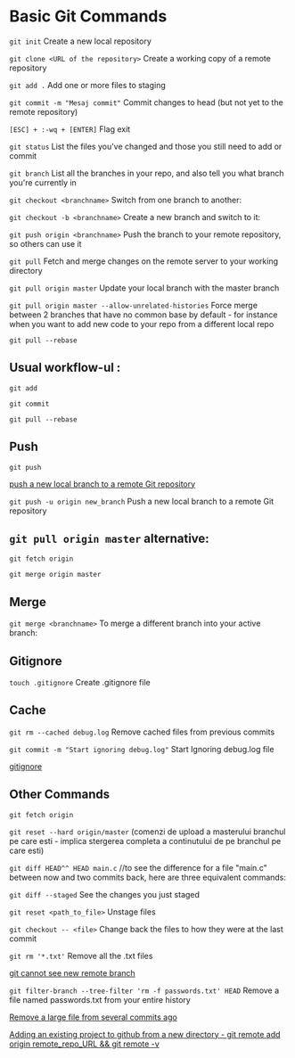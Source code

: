  # Basic Git Commands

`git init` Create a new local repository 

`git clone <URL of the repository>` Create a working copy of a remote repository

`git add .` Add one or more files to staging

`git commit -m "Mesaj commit"` Commit changes to head (but not yet to the remote repository)

`[ESC] + :-wq + [ENTER]` Flag exit

`git status` List the files you've changed and those you still need to add or commit

`git branch` List all the branches in your repo, and also tell you what branch you're currently in

`git checkout <branchname>` Switch from one branch to another:

`git checkout -b <branchname>` Create a new branch and switch to it:

`git push origin <branchname>` Push the branch to your remote repository, so others can use it

`git pull` Fetch and merge changes on the remote server to your working directory

`git pull origin master` Update your local branch with the master branch

`git pull origin master --allow-unrelated-histories` Force merge between 2 branches that have no common base by default - for instance when you want to add new code to your repo from a different local repo

`git pull --rebase` 

## Usual workflow-ul : 

`git add` 

`git commit`

`git pull --rebase`

## Push

`git push`

[push a new local branch to a remote Git repository](https://stackoverflow.com/questions/2765421/how-do-i-push-a-new-local-branch-to-a-remote-git-repository-and-track-it-too)

`git push -u origin new_branch` Push a new local branch to a remote Git repository

## `git pull origin master` alternative:

`git fetch origin`

`git merge origin master`

## Merge

`git merge <branchname>` To merge a different branch into your active branch:

## Gitignore

`touch .gitignore` Create .gitignore file

## Cache

`git rm --cached debug.log` Remove cached files from previous commits

`git commit -m "Start ignoring debug.log"` Start Ignoring debug.log file

[gitignore](https://www.atlassian.com/git/tutorials/saving-changes/gitignore)

## Other Commands

`git fetch origin`

`git reset --hard origin/master` (comenzi de upload a masterului branchul pe care esti - implica stergerea completa a continutului de pe branchul pe care esti)

`git diff HEAD^^ HEAD main.c` //to see the difference for a file "main.c" between now and two commits back, here are three equivalent commands:

`git diff --staged` See the changes you just staged

`git reset <path_to_file>` Unstage files

`git checkout -- <file>` Change back the files to how they were at the last commit 

`git rm '*.txt'` Remove all the .txt files

[git cannot see new remote branch](https://stackoverflow.com/questions/12762922/git-cannot-see-new-remote-branch)

`git filter-branch --tree-filter 'rm -f passwords.txt' HEAD` Remove a file named passwords.txt from your entire history

[Remove a large file from several commits ago](https://superuser.com/questions/1191186/remove-large-file-from-several-commits-ago-in-git)

[Adding an existing project to github from a new directory - git remote add origin remote_repo_URL && git remote -v](https://help.github.com/articles/adding-an-existing-project-to-github-using-the-command-line/)
